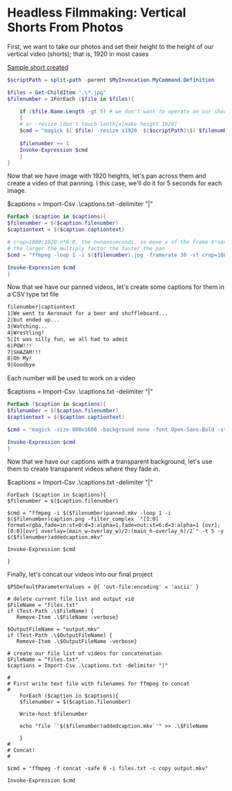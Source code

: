 # Headless Filmmaking: Vertical Shorts From Photos

First, we want to take our photos and set their height to the height of our vertical video (shorts); that is, 1920 in most cases

[Sample short created](https://youtube.com/shorts/B_dL4saQyUg?feature=share)


```powershell
$scriptPath = split-path -parent $MyInvocation.MyCommand.Definition

$files = Get-ChildItem ".\*.jpg"
$filenumber = 1ForEach ($file in $files){

	if ($file.Name.Length -gt 5) # we don't want to operate on our short number files
	{
	# or -resize [don't touch lenth]x[make height 1920]
	$cmd = "magick $( $file) -resize x1920  $($scriptPath)\$( $filenumber).jpg"
	
	$filenumber += 1
	Invoke-Expression $cmd
	}
}
```

Now that we have image with 1920 heights, let's pan across them and create a video of that panning.  I this case, we'll do it for 5 seconds for each image.

$captions = Import-Csv .\captions.txt -delimiter "|"

```powershell
ForEach ($caption in $captions){
$filenumber = $($caption.filenumber)
$captiontext = $($caption.captiontext)

# crop=1080:1920:n*6:0, the n=nanoseconds, so move x of the frame 6*nanoseconds
# the larger the multiply factor the faster the pan
$cmd = "ffmpeg -loop 1 -i $($filenumber).jpg -framerate 30 -vf crop=1080:1920:n*6:0 -frames:v 150 -y $($filenumber)panned.mkv"

Invoke-Expression $cmd
}
```

Now that we have our panned videos, let's create some captions for them in a CSV type txt file

```tex
filenumber|captiontext
1|We went to Aeronaut for a beer and shuffleboard...
2|but ended up...
3|Watching...
4|Wrestling!
5|It was silly fun, we all had to admit
6|POW!!!
7|SHAZAM!!!
8|Oh My!
9|Goodbye
```

Each number will be used to work on a video

$captions = Import-Csv .\captions.txt -delimiter "|"

```powershell
ForEach ($caption in $captions){
$filenumber = $($caption.filenumber)
$captiontext = $($caption.captiontext)

$cmd = "magick -size 800x1600 -background none -font Open-Sans-Bold -strokewidth 2  -stroke blue   -undercolor white -gravity center caption:`" $( $captiontext)`"  $( $filenumber)caption.png"

Invoke-Expression $cmd
}
```

Now that we have our captions with a transparent background, let's use them to create transparent videos where they fade in.

$captions = Import-Csv .\captions.txt -delimiter "|"

	ForEach ($caption in $captions){
	$filenumber = $($caption.filenumber)
	
	$cmd = "ffmpeg -i $($filenumber)panned.mkv -loop 1 -i $($filenumber)caption.png -filter_complex `"[1:0] format=rgba,fade=in:st=0:d=3:alpha=1,fade=out:st=6:d=3:alpha=1 [ovr];[0:0][ovr] overlay=(main_w-overlay_w)/2:(main_h-overlay_h)/2`" -t 5 -y $($filenumber)addedcaption.mkv"
	
	Invoke-Expression $cmd
	
	}

Finally, let's concat our videos into our final project

```
$PSDefaultParameterValues = @{ 'out-file:encoding' = 'ascii' }

# delete current file list and output vid
$FileName = "files.txt"
if (Test-Path .\$FileName) {
   Remove-Item .\$FileName -verbose}

$OutputFileName = "output.mkv"
if (Test-Path .\$OutputFileName) {
   Remove-Item .\$OutputFileName -verbose}

# create our file list of videos for concatenation
$FileName = "files.txt"
$captions = Import-Csv .\captions.txt -delimiter "|"

#
# First write text file with filenames for ffmpeg to concat
#
	ForEach ($caption in $captions){
	$filenumber = $($caption.filenumber)
	
	Write-host $filenumber
	
	echo "file `'$($filenumber)addedcaption.mkv`'" >> .\$FileName
	
	}
#
# Concat!
#	
	
$cmd = "ffmpeg -f concat -safe 0 -i files.txt -c copy output.mkv"

Invoke-Expression $cmd
	
```

